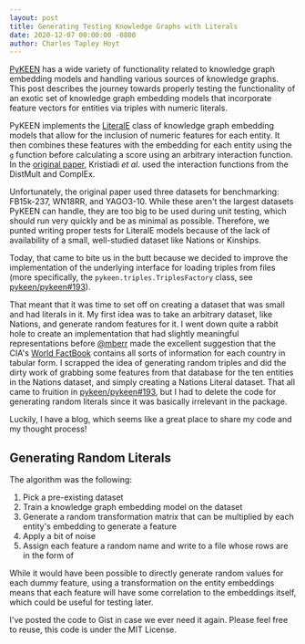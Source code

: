 ```yaml
---
layout: post
title: Generating Testing Knowledge Graphs with Literals
date: 2020-12-07 00:00:00 -0800
author: Charles Tapley Hoyt
---
```

[PyKEEN](https://github.com/pykeen/pykeen/) has a wide variety of functionality related
to knowledge graph embedding models  and handling various sources of knowledge graphs.
This post describes the journey towards  properly testing the functionality of an exotic
set of knowledge graph embedding models  that incorporate feature vectors for entities
via triples with numeric literals.

PyKEEN implements the [LiteralE](https://github.com/SmartDataAnalytics/LiteralE) class of
knowledge graph embedding models that allow for the inclusion of numeric features for each
entity. It then combines these features with the embedding for each entity using the `g`
function before calculating a score using an arbitrary interaction function. In the
[original paper](https://arxiv.org/abs/1802.00934), Kristiadi *et al.*  used the interaction
functions from the DistMult and ComplEx.

Unfortunately, the original paper used three datasets for benchmarking: FB15k-237, WN18RR,
and YAGO3-10. While these aren't the largest datasets PyKEEN can handle, they are too big
to be used during unit testing, which should run very quickly and be as minimal as possible.
Therefore, we punted writing proper tests for LiteralE models because of the lack of availability
of a small, well-studied dataset like Nations or Kinships.

Today, that came to bite us in the butt because we decided to improve the implementation
of the underlying interface for loading triples from files (more specifically, the 
`pykeen.triples.TriplesFactory` class, see [pykeen/pykeen#193](https://github.com/pykeen/pykeen/pull/193)).

That meant that it was time to set off on creating a dataset that was small and had literals
in it. My first idea was to take an arbitrary dataset, like Nations, and generate random features
for it. I went down quite a rabbit hole to create an implementation that had slightly meaningful
representations before [@mberr](https://github.com/mberr/) made the excellent suggestion that the CIA's
[World FactBook](https://www.cia.gov/library/publications/the-world-factbook/) contains all sorts of
information for each country in tabular form. I scrapped the idea of generating random triples and
did the dirty work of grabbing some features from that database for the ten entities in the Nations
dataset, and simply creating a Nations Literal dataset. That all came to fruition in
[pykeen/pykeen#193](https://github.com/pykeen/pykeen/pull/199), but I had to delete the code for
generating random literals since it was basically irrelevant in the package.

Luckily, I have a blog, which seems like a great place to share my code and my thought process!

## Generating Random Literals

The algorithm was the following:

1. Pick a pre-existing dataset
2. Train a knowledge graph embedding model on the dataset
3. Generate a random transformation matrix that can be multiplied by each entity's embedding to
   generate a feature
4. Apply a bit of noise
5. Assign each feature a random name and write to a file whose rows are in the form of
   <entity> <random feature name> <random feature value>

While it would have been possible to directly generate random values for each dummy
feature, using a transformation on the entity embeddings means that each feature will
have some correlation to the embeddings itself, which could be useful for testing later.

I've posted the code to Gist in case we ever need it again. Please feel free to reuse,
this code is under the MIT License.

<script src="https://gist.github.com/cthoyt/fc0032168607b5b8bad342393fed0773.js"></script>
